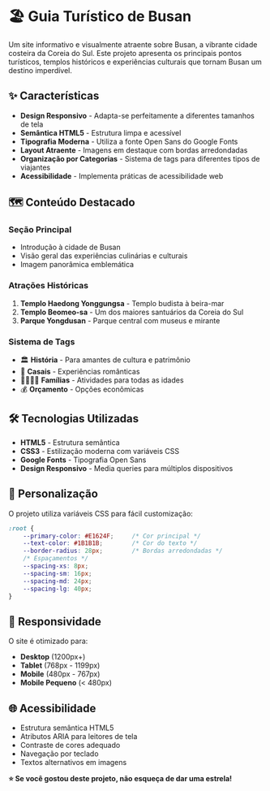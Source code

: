 # 🏖️ Guia Turístico de Busan

Um site informativo e visualmente atraente sobre Busan, a vibrante cidade costeira da Coreia do Sul. Este projeto apresenta os principais pontos turísticos, templos históricos e experiências culturais que tornam Busan um destino imperdível.

## ✨ Características

- **Design Responsivo** - Adapta-se perfeitamente a diferentes tamanhos de tela
- **Semântica HTML5** - Estrutura limpa e acessível
- **Tipografia Moderna** - Utiliza a fonte Open Sans do Google Fonts
- **Layout Atraente** - Imagens em destaque com bordas arredondadas
- **Organização por Categorias** - Sistema de tags para diferentes tipos de viajantes
- **Acessibilidade** - Implementa práticas de acessibilidade web

## 🗺️ Conteúdo Destacado

### Seção Principal
- Introdução à cidade de Busan
- Visão geral das experiências culinárias e culturais
- Imagem panorâmica emblemática

### Atrações Históricas
1. **Templo Haedong Yonggungsa** - Templo budista à beira-mar
2. **Templo Beomeo-sa** - Um dos maiores santuários da Coreia do Sul
3. **Parque Yongdusan** - Parque central com museus e mirante

### Sistema de Tags
- 🏛️ **História** - Para amantes de cultura e patrimônio
- 💑 **Casais** - Experiências românticas
- 👨‍👩‍👧‍👦 **Famílias** - Atividades para todas as idades
- 💰 **Orçamento** - Opções econômicas

## 🛠️ Tecnologias Utilizadas

- **HTML5** - Estrutura semântica
- **CSS3** - Estilização moderna com variáveis CSS
- **Google Fonts** - Tipografia Open Sans
- **Design Responsivo** - Media queries para múltiplos dispositivos

## 🎨 Personalização

O projeto utiliza variáveis CSS para fácil customização:

```css
:root {
    --primary-color: #E1624F;     /* Cor principal */
    --text-color: #1B1B1B;        /* Cor do texto */
    --border-radius: 28px;        /* Bordas arredondadas */
    /* Espaçamentos */
    --spacing-xs: 8px;
    --spacing-sm: 16px;
    --spacing-md: 24px;
    --spacing-lg: 40px;
}
```

## 📱 Responsividade

O site é otimizado para:
- **Desktop** (1200px+)
- **Tablet** (768px - 1199px)
- **Mobile** (480px - 767px)
- **Mobile Pequeno** (< 480px)

## 🌐 Acessibilidade

- Estrutura semântica HTML5
- Atributos ARIA para leitores de tela
- Contraste de cores adequado
- Navegação por teclado
- Textos alternativos em imagens



**⭐️ Se você gostou deste projeto, não esqueça de dar uma estrela!**
